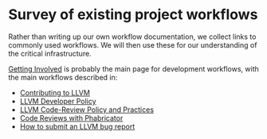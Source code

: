# Survey of existing project workflows

Rather than writing up our own workflow documentation, we collect links to
commonly used workflows. We will then use these for our understanding of
the critical infrastructure.

[Getting Involved](https://llvm.org/docs/GettingInvolved.html) is probably the
main page for development workflows, with the main workflows described in:

* [Contributing to LLVM](https://llvm.org/docs/Contributing.html)
* [LLVM Developer Policy](https://llvm.org/docs/DeveloperPolicy.html)
* [LLVM Code-Review Policy and Practices](https://llvm.org/docs/CodeReview.html)
* [Code Reviews with Phabricator](https://llvm.org/docs/Phabricator.html)
* [How to submit an LLVM bug report](https://llvm.org/docs/HowToSubmitABug.html)

